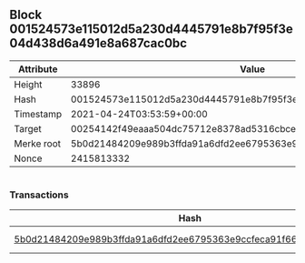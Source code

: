 ## Block 001524573e115012d5a230d4445791e8b7f95f3e04d438d6a491e8a687cac0bc

Attribute | Value
--- | ---
Height | 33896
Hash | 001524573e115012d5a230d4445791e8b7f95f3e04d438d6a491e8a687cac0bc
Timestamp | 2021-04-24T03:53:59+00:00
Target | 00254142f49eaaa504dc75712e8378ad5316cbcead634704b3734b6271167cc4
Merke root | 5b0d21484209e989b3ffda91a6dfd2ee6795363e9ccfeca91f6650b8766ba76d
Nonce | 2415813332

```

```

### Transactions

Hash | Amount
--- | ---
[5b0d21484209e989b3ffda91a6dfd2ee6795363e9ccfeca91f6650b8766ba76d](5b0d21484209e989b3ffda91a6dfd2ee6795363e9ccfeca91f6650b8766ba76d.md) | 10.00000000 SKEPTI 
